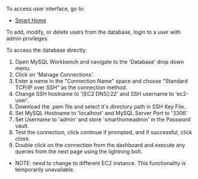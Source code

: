 To access user interface, go to:
- [Smart Home](ec2-18-220-233-118.us-east-2.compute.amazonaws.com/SmartHome "Smart Home EC2")

To add, modify, or delete users from the database, login to a user with admin privileges.

To access the database directly:
1. Open MySQL Workbench and navigate to the 'Database' drop down menu.
2. Click on 'Manage Connections'.
3. Enter a name in the "Connection Name" space and choose "Standard TCP/IP over SSH" as the connection method.
4. Change SSH hostname to '[EC2 DNS]:22' and SSH username to 'ec2-user'.
5. Download the .pem file and select it's directory path in SSH Key File.
6. Set MySQL Hostname to 'localhost' and MySQL Server Port to '3306'
7. Set Username to 'admin' and store 'smarthomeadmin' in the Password vault.
8. Test the connection, click continue if prompted, and if successful, click close.
9. Double click on the connection from the dashboard and execute any queries from the next page using the lightning bolt.
- NOTE: need to change to different EC2 instance. This functionality is temporarily unavailable.
